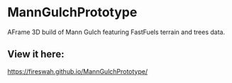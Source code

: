 # MannGulchPrototype
AFrame 3D build of Mann Gulch featuring FastFuels terrain and trees data.

## View it here:
https://fireswah.github.io/MannGulchPrototype/
